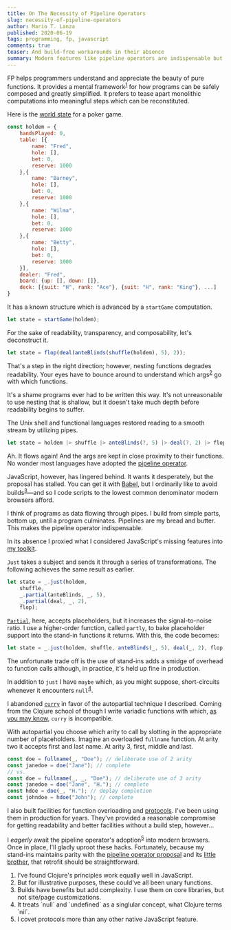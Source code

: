 ```yaml
---
title: On The Necessity of Pipeline Operators
slug: necessity-of-pipeline-operators
author: Mario T. Lanza
published: 2020-06-19
tags: programming, fp, javascript
comments: true
teaser: And build-free workarounds in their absence
summary: Modern features like pipeline operators are indispensable but, because of spotty browser support, apart from build tools, you can't rely on them.  You can, however, fill in the feature gap by baking the right facilities into your toolkit.  In this way you can reap benefits without necessitating builds.
---
```


FP helps programmers understand and appreciate the beauty of pure functions.  It provides a mental framework<sup>[1](#1)</sup> for how programs can be safely composed and greatly simplified.  It prefers to tease apart monolithic computations into meaningful steps which can be reconstituted.

Here is the [world state](https://docs.racket-lang.org/teachpack/world.html#%28part._.Simulations_of_the_.World%29) for a poker game.

```javascript
const holdem = {
	handsPlayed: 0,
	table: [{
		name: "Fred",
		hole: [],
		bet: 0,
		reserve: 1000
	},{
		name: "Barney",
		hole: [],
		bet: 0,
		reserve: 1000		
	},{
		name: "Wilma",
		hole: [],
		bet: 0,
		reserve: 1000  
	},{
		name: "Betty",
		hole: [],
		bet: 0,
		reserve: 1000	  
	}],
	dealer: "Fred",
	board: {up: [], down: []},
	deck: [{suit: "H", rank: "Ace"}, {suit: "H", rank: "King"}, ...]
}
```
It has a known structure which is advanced by a `startGame` computation.  

```javascript
let state = startGame(holdem);
```
For the sake of readability, transparency, and composability, let's deconstruct it.

```javascript
let state = flop(deal(anteBlinds(shuffle(holdem), 5), 2));
```
That's a step in the right direction; however, nesting functions degrades readability.  Your eyes have to bounce around to understand which args<sup>[2](#2)</sup> go with which functions. 

It's a shame programs ever had to be written this way.  It's not unreasonable to use nesting that is shallow, but it doesn't take much depth before readability begins to suffer. 

The Unix shell and functional languages restored reading to a smooth stream by utilizing pipes.

```javascript
let state = holdem |> shuffle |> anteBlinds(?, 5) |> deal(?, 2) |> flop;
```
Ah. It flows again!  And the args are kept in close proximity to their functions.  No wonder most languages have adopted the [pipeline operator](https://developer.mozilla.org/en-US/docs/Web/JavaScript/Reference/Operators/Pipeline_operator).

JavaScript, however, has lingered behind.  It wants it desperately, but the proposal has stalled.  You can get it with [Babel](https://babeljs.io/), but I ordinarily like to avoid builds<sup>[3](#3)</sup>—and so I code scripts to the lowest common denominator modern browsers afford.

I think of programs as data flowing through pipes.  I build from simple parts, bottom up, until a program culminates. Pipelines are my bread and butter.  This makes the pipeline operator indispensable.  

In its absence I proxied what I considered JavaScript's missing features into [my toolkit](https://github.com/mlanza/atomic).  

`Just` takes a subject and sends it through a series of transformations.  The following achieves the same result as earlier.  
```javascript
let state = _.just(holdem, 
	shuffle, 
	_.partial(anteBlinds, _, 5), 
	_.partial(deal, _, 2), 
	flop);
```
[`Partial`](https://underscorejs.org/#partial), here, accepts placeholders, but it increases the signal-to-noise ratio.  I use a higher-order function, called `partly`, to bake placeholder support into the stand-in functions it returns.  With this, the code becomes:
```javascript
let state = _.just(holdem, shuffle, anteBlinds(_, 5), deal(_, 2), flop);
```
The unfortunate trade off is the use of stand-ins adds a smidge of overhead to function calls although, in practice, it's held up fine in production.

In addition to `just` I have `maybe` which, as you might suppose, short-circuits whenever it encounters `null`<sup>[4](#4)</sup>.  

I abandoned [`curry`](https://ramdajs.com/docs/#curry) in favor of the autopartial technique I described.  Coming from the Clojure school of though I write variadic functions with which, [as you may know](https://stackoverflow.com/questions/31373507/rich-hickeys-reason-for-not-auto-currying-clojure-functions), `curry` is incompatible.  

With autopartial you choose which arity to call by slotting in the appropriate number of placeholders.  Imagine an overloaded `fullname` function.  At arity two it accepts first and last name.  At arity 3, first, middle and last.

```javascript
const doe = fullname(_, "Doe"); // deliberate use of 2 arity
const janedoe = doe("Jane"); // complete
// vs.
const doe = fullname(_, _, "Doe"); // deliberate use of 3 arity
const janedoe = doe("Jane", "H."); // complete
const hdoe = doe(_, "H."); // deplay completion
const johndoe = hdoe("John"); // complete
```
I also built facilities for function overloading and [protocols](https://clojure.org/reference/protocols).  I've been using them in production for years.  They've provided a reasonable compromise for getting readability and better facilities without a build step, however...  

I *eagerly* await the pipeline operator's adoption<sup>[5](#5)</sup> into modern browsers.  Once in place, I'll gladly uproot these hacks.  Fortunately, because my stand-ins maintains parity with the [pipeline operator proposal](https://github.com/tc39/proposal-pipeline-operator) and its [little brother](https://github.com/tc39/proposal-partial-application), that retrofit should be straightforward.

<ol class="footnotes">
<a name='1'><li>I've found Clojure's principles work equally well in JavaScript.</li></a>
<a name='2'><li>But for illustrative purposes, these could've all been unary functions.</li></a>
<a name='3'><li>Builds have benefits but add complexity.  I use them on core libraries, but not site/page customizations.</li></a>
<a name='4'><li>It treats `null` and `undefined` as a singlular concept, what Clojure terms `nil`.</li></a>
<a name='5'><li>I covet protocols more than any other native JavaScript feature.</li></a>
</ol>